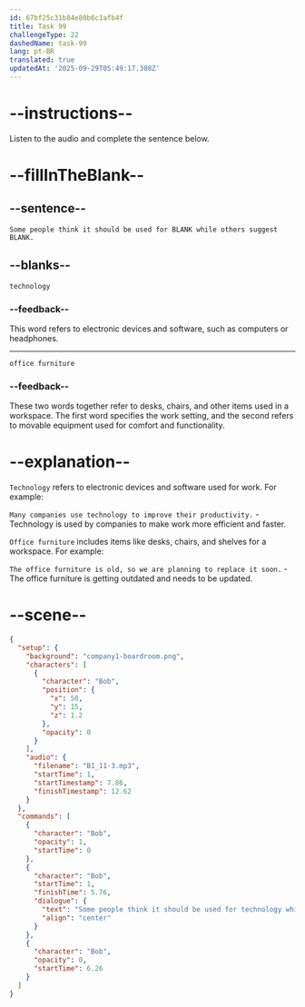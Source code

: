 ```yaml
---
id: 67bf25c31b84e80b6c1afb4f
title: Task 99
challengeType: 22
dashedName: task-99
lang: pt-BR
translated: true
updatedAt: '2025-09-29T05:49:17.308Z'
---
```


<!-- (Audio) Bob: Some people think it should be used for technology while others suggest office furniture. -->

# --instructions--

Listen to the audio and complete the sentence below.

# --fillInTheBlank--

## --sentence--

`Some people think it should be used for BLANK while others suggest BLANK.`

## --blanks--

`technology`

### --feedback--

This word refers to electronic devices and software, such as computers or headphones.

---

`office furniture`

### --feedback--  

These two words together refer to desks, chairs, and other items used in a workspace. The first word specifies the work setting, and the second refers to movable equipment used for comfort and functionality.

# --explanation--

`Technology` refers to electronic devices and software used for work. For example:

`Many companies use technology to improve their productivity.` - Technology is used by companies to make work more efficient and faster.

`Office furniture` includes items like desks, chairs, and shelves for a workspace. For example:

`The office furniture is old, so we are planning to replace it soon.` - The office furniture is getting outdated and needs to be updated.

# --scene--

```json
{
  "setup": {
    "background": "company1-boardroom.png",
    "characters": [
      {
        "character": "Bob",
        "position": {
          "x": 50,
          "y": 15,
          "z": 1.2
        },
        "opacity": 0
      }
    ],
    "audio": {
      "filename": "B1_11-3.mp3",
      "startTime": 1,
      "startTimestamp": 7.86,
      "finishTimestamp": 12.62
    }
  },
  "commands": [
    {
      "character": "Bob",
      "opacity": 1,
      "startTime": 0
    },
    {
      "character": "Bob",
      "startTime": 1,
      "finishTime": 5.76,
      "dialogue": {
        "text": "Some people think it should be used for technology while others suggest office furniture.",
        "align": "center"
      }
    },
    {
      "character": "Bob",
      "opacity": 0,
      "startTime": 6.26
    }
  ]
}
```
